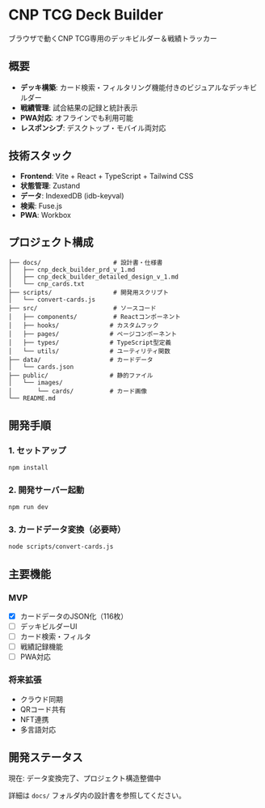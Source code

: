 # CNP TCG Deck Builder

ブラウザで動くCNP TCG専用のデッキビルダー＆戦績トラッカー

## 概要

- **デッキ構築**: カード検索・フィルタリング機能付きのビジュアルなデッキビルダー
- **戦績管理**: 試合結果の記録と統計表示
- **PWA対応**: オフラインでも利用可能
- **レスポンシブ**: デスクトップ・モバイル両対応

## 技術スタック

- **Frontend**: Vite + React + TypeScript + Tailwind CSS
- **状態管理**: Zustand
- **データ**: IndexedDB (idb-keyval)
- **検索**: Fuse.js
- **PWA**: Workbox

## プロジェクト構成

```
├── docs/                    # 設計書・仕様書
│   ├── cnp_deck_builder_prd_v_1.md
│   ├── cnp_deck_builder_detailed_design_v_1.md
│   └── cnp_cards.txt
├── scripts/                 # 開発用スクリプト
│   └── convert-cards.js
├── src/                     # ソースコード
│   ├── components/          # Reactコンポーネント
│   ├── hooks/              # カスタムフック
│   ├── pages/              # ページコンポーネント
│   ├── types/              # TypeScript型定義
│   └── utils/              # ユーティリティ関数
├── data/                   # カードデータ
│   └── cards.json
├── public/                 # 静的ファイル
│   └── images/
│       └── cards/          # カード画像
└── README.md
```

## 開発手順

### 1. セットアップ
```bash
npm install
```

### 2. 開発サーバー起動
```bash
npm run dev
```

### 3. カードデータ変換（必要時）
```bash
node scripts/convert-cards.js
```

## 主要機能

### MVP
- [x] カードデータのJSON化（116枚）
- [ ] デッキビルダーUI
- [ ] カード検索・フィルタ
- [ ] 戦績記録機能
- [ ] PWA対応

### 将来拡張
- クラウド同期
- QRコード共有
- NFT連携
- 多言語対応

## 開発ステータス

現在: データ変換完了、プロジェクト構造整備中

詳細は `docs/` フォルダ内の設計書を参照してください。